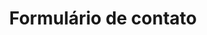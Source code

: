 ---
title: Formulário de contato
permalink: /formulario-de-contato
redirect_to: https://docs.google.com/forms/d/e/1FAIpQLSdZh4PSxOe4e5UafqsF1HA-xHg3lac2IK0DeurJDGpqZ1lgcQ/viewform
---